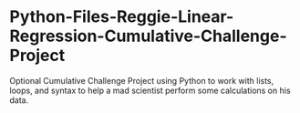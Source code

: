 # Python-Files-Reggie-Linear-Regression-Cumulative-Challenge-Project
Optional Cumulative Challenge Project using Python to work with lists, loops, and syntax to help a mad scientist perform some calculations on his data.
